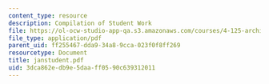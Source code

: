 ```yaml
---
content_type: resource
description: Compilation of Student Work
file: https://ol-ocw-studio-app-qa.s3.amazonaws.com/courses/4-125-architecture-studio-building-in-landscapes-fall-2002/3dca862edb9e5daaff0590c639312011_janstudent.pdf
file_type: application/pdf
parent_uid: ff255467-dda9-34a8-9cca-023f0f8ff269
resourcetype: Document
title: janstudent.pdf
uid: 3dca862e-db9e-5daa-ff05-90c639312011
---
```

